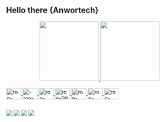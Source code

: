 

## Hello there {Anwortech}
<div align="center">
  <a href="https://github.com/rondiak-un">
  <img height="160em" src="https://github-readme-stats.vercel.app/api/?username=rondiak-un&show_icons=true&theme=highcontrast&include_all_commits=true&count_private=true"/>
  <img height="160em" src="https://github-readme-stats.vercel.app/api/top-langs/?username=rondiak-un&layout=compact&langs_count=7&theme=highcontrast"/>
</div>
<div style="display: inline_block"><br>
  <img align="center" alt="ron-Koltin" height="30" width="40" src="https://cdn.jsdelivr.net/gh/devicons/devicon/icons/kotlin/kotlin-original.svg">
  <img align="center" alt="-ron-Android" height="30" width="40" src="https://cdn.jsdelivr.net/gh/devicons/devicon/icons/android/android-plain.svg">
  <img align="center" alt="ron-Android-studio" height="30" width="40" src="https://cdn.jsdelivr.net/gh/devicons/devicon/icons/androidstudio/androidstudio-original.svg">
  <img align="center" alt="ron-Git" height="30" width="40" src="https://cdn.jsdelivr.net/gh/devicons/devicon/icons/git/git-original.svg">
  <img align="center" alt="ron-JetBrains" height="30" width="40" src="https://cdn.jsdelivr.net/gh/devicons/devicon/icons/jetbrains/jetbrains-original.svg">
  <img align="center" alt="ron-HTML" height="30" width="40" src="https://cdn.jsdelivr.net/gh/devicons/devicon/icons/html5/html5-original.svg">
  <img align="center" alt="ron-CSS" height="30" width="40" src="https://cdn.jsdelivr.net/gh/devicons/devicon/icons/css3/css3-original.svg">      
</div>
 
  ##
 
<div> 
  <a href="https://www.instagram.com/damonen.unter.uns/" target="_blank"><img src="https://img.shields.io/badge/-Instagram-%23E4405F?style=for-the-badge&logo=instagram&logoColor=white" target="_blank"></a>
  <a href="https://www.linkedin.com/in/oleh-rondiak-1b3a491b2/" target="_blank"><img src="https://img.shields.io/badge/-LinkedIn-%230077B5?style=for-the-badge&logo=linkedin&logoColor=white" target="_blank"></a>
  <a href = "mailto:vinyloleg228@gmail.com"><img src="https://img.shields.io/badge/-Gmail-%23333?style=for-the-badge&logo=gmail&logoColor=white" target="_blank"></a>
  <a href="https://t.me/DamonenUn" target="_blank"><img src="https://img.shields.io/badge/-Telegram-%230077B5?style=for-the-badge&logo=linkedin&logoColor=white" target="_blank"></a>
 
</div>
